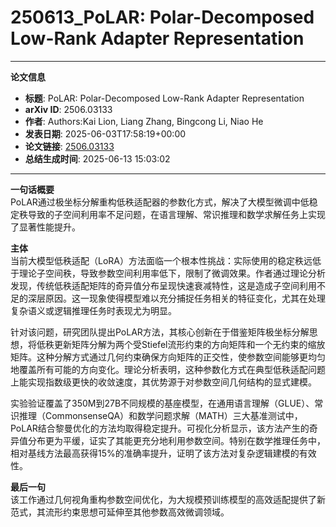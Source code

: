 # 250613_PoLAR: Polar-Decomposed Low-Rank Adapter Representation

---
**论文信息**

- **标题**: PoLAR: Polar-Decomposed Low-Rank Adapter Representation
- **arXiv ID**: 2506.03133
- **作者**: Authors:Kai Lion, Liang Zhang, Bingcong Li, Niao He
- **发表日期**: 2025-06-03T17:58:19+00:00
- **论文链接**: [2506.03133](https://arxiv.org/abs/2506.03133)
- **总结生成时间**: 2025-06-13 15:03:02

---

**一句话概要**  
PoLAR通过极坐标分解重构低秩适配器的参数化方式，解决了大模型微调中低稳定秩导致的子空间利用率不足问题，在语言理解、常识推理和数学求解任务上实现了显著性能提升。

**主体**  
当前大模型低秩适配（LoRA）方法面临一个根本性挑战：实际使用的稳定秩远低于理论子空间秩，导致参数空间利用率低下，限制了微调效果。作者通过理论分析发现，传统低秩适配矩阵的奇异值分布呈现快速衰减特性，这是造成子空间利用不足的深层原因。这一现象使得模型难以充分捕捉任务相关的特征变化，尤其在处理复杂语义或逻辑推理任务时表现尤为明显。

针对该问题，研究团队提出PoLAR方法，其核心创新在于借鉴矩阵极坐标分解思想，将低秩更新矩阵分解为两个受Stiefel流形约束的方向矩阵和一个无约束的缩放矩阵。这种分解方式通过几何约束确保方向矩阵的正交性，使参数空间能够更均匀地覆盖所有可能的方向变化。理论分析表明，这种参数化方式在典型低秩适配问题上能实现指数级更快的收敛速度，其优势源于对参数空间几何结构的显式建模。

实验验证覆盖了350M到27B不同规模的基座模型，在通用语言理解（GLUE）、常识推理（CommonsenseQA）和数学问题求解（MATH）三大基准测试中，PoLAR结合黎曼优化的方法均取得稳定提升。可视化分析显示，该方法产生的奇异值分布更为平缓，证实了其能更充分地利用参数空间。特别在数学推理任务中，相对基线方法最高获得15%的准确率提升，证明了该方法对复杂逻辑建模的有效性。

**最后一句**  
该工作通过几何视角重构参数空间优化，为大规模预训练模型的高效适配提供了新范式，其流形约束思想可延伸至其他参数高效微调领域。